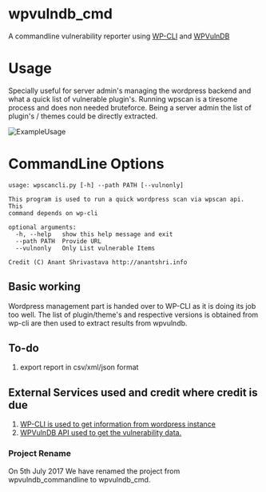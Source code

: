 # wpvulndb_cmd
A commandline vulnerability reporter using [WP-CLI](http://wp-cli.org/) and [WPVulnDB](http://wpvulndb.com/)

# Usage

Specially useful for server admin's managing the wordpress backend and what a quick list of vulnerable plugin's. Running wpscan is a tiresome process and does non needed bruteforce. Being a server admin the list of plugin's / themes could be directly extracted.

![ExampleUsage](https://raw.githubusercontent.com/anantshri/wpvulndb_commandline/master/example_usage.png)


# CommandLine Options
```
usage: wpscancli.py [-h] --path PATH [--vulnonly]

This program is used to run a quick wordpress scan via wpscan api. This
command depends on wp-cli

optional arguments:
  -h, --help   show this help message and exit
  --path PATH  Provide URL
  --vulnonly   Only List vulnerable Items

Credit (C) Anant Shrivastava http://anantshri.info
```

## Basic working
Wordpress management part is handed over to WP-CLI as it is doing its job too well.  The list of plugin/theme's and respective versions is obtained from wp-cli are then used to extract results from wpvulndb.


## To-do
1. export report in csv/xml/json format



## External Services used and credit where credit is due
1. [WP-CLI is used to get information from wordpress instance](http://wp-cli.org/)
2. [WPVulnDB API used to get the vulnerability data.](https://wpvulndb.com/)


### Project Rename

On 5th July 2017 We have renamed the project from wpvulndb_commandline to wpvulndb_cmd.
